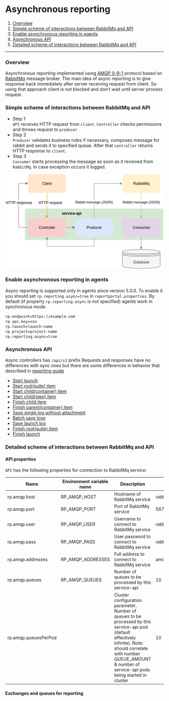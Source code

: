 # Asynchronous reporting

1. [Overview](#overview)
1. [Simple scheme of interactions between RabbitMq and API](#simple-sccheme-of-interactions-between-rabbitmq-and-api)
1. [Enable asynchronous reporting in agents](#enable-asynchronous-reporting-in-agents)
1. [Asynchronous API](#asynchronous-api)
1. [Detailed scheme of interactions between RabbitMq and API](#detailed-scheme-of-interactions-between-rabbitmq-and-api)
---

### Overview

Asynchronous reporting implemented using [AMQP 0-9-1](https://www.rabbitmq.com/tutorials/amqp-concepts.html) protocol based on [RabbitMq](https://www.rabbitmq.com) message broker.
The main idea of async reporting is to give response back immediately after server receiving request from client.
So using that approach client is not blocked and don't wait until server process request.

### Simple scheme of interactions between RabbitMq and API

* Step 1  
`API` receives HTTP request from `client`. `Controller` checks permissions and throws request to `producer`
* Step 2  
`Producer` validates business rules if necessary, composes message for rabbit and sends it to specified queue.
After that `controller` returns HTTP response to `client`.
* Step 3  
`Consumer` starts processing the message as soon as it received from `RabbitMq`. In case exception occurs it logged.

![](/src/Images/devguide/async/simple-scheme.png)

### Enable asynchronous reporting in agents

Async reporting is supported only in agents since version 5.0.0.
To enable it you should set `rp.reporting.async=true` in `reportportal.properties`.
By default (if property `rp.reporting.async` is not specified) agents work in synchronous mode.

```properties
rp.endpoint=https://example.com
rp.api.key=xxx
rp.launch=launch-name
rp.project=project-name
rp.reporting.async=true
```

### Asynchronous API

Async controllers has `/api/v2` prefix.Requests and responses have no differences with sync ones but there are some differences in behavior that described in [reporting guide](./reporting.md)

* [Start launch](./reporting.md#start-launch)
* [Start root(suite) item](./reporting.md#start-rootsuite-item)
* [Start child(container) item](./reporting.md#start-childcontainer-item)
* [Start child(step) item](./reporting.md#start-childstep-item)
* [Finish child item](./reporting.md#finish-child-item)
* [Finish parent(container) item](./reporting.md#finish-parentcontainer-item)
* [Save single log without attachment](./reporting.md#save-single-log-without-attachment)
* [Batch save logs](./reporting.md#batch-save-logs)
* [Save launch log](./reporting.md#save-launch-log)
* [Finish root(suite) item](./reporting.md#finish-rootsuite-item)
* [Finish launch](./reporting.md#finish-launch)

### Detailed scheme of interactions between RabbitMq and API

#### API properties

`API` has the following properties for connection to RabbitMq service:

| Name                 | Environment variable name | Description                                                                                                                                                                                                                     | Default value                          |
|----------------------|---------------------------|---------------------------------------------------------------------------------------------------------------------------------------------------------------------------------------------------------------------------------|----------------------------------------|
| rp.amqp.host         | RP_AMQP_HOST              | Hostname of RabbitMq service                                                                                                                                                                                                    | rabbitmq                               |
| rp.amqp.port         | RP_AMQP_PORT              | Port of RabbitMq service                                                                                                                                                                                                        | 5672                                   |
| rp.amqp.user         | RP_AMQP_USER              | Username to connect to RabbitMq service                                                                                                                                                                                         | rabbitmq                               |
| rp.amqp.pass         | RP_AMQP_PASS              | User password to connect to RabbitMq service                                                                                                                                                                                    | rabbitmq                               |
| rp.amqp.addresses    | RP_AMQP_ADDRESSES         | Full address to connect to RabbitMq service                                                                                                                                                                                     | amqp://rabbitmq:rabbitmq@rabbitmq:5672 |
| rp.amqp.queues       | RP_AMQP_QUEUES            | Number of queues to be processed by this service-api                                                                                                                                                                            | 10                                     |
| rp.amqp.queuesPerPod |                           | Cluster configuration parameter. Number of queues to be processed by this service-api pod (default effectively infinite). Note: should correlate with number QUEUE_AMOUNT & number of service-api pods being started in cluster | 10                                     |

#### Exchanges and queues for reporting
